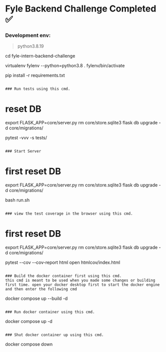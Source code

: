 # Fyle Backend Challenge Completed ✅

### Development env: 
 
>  python3.8.19

cd fyle-intern-backend-challenge

virtualenv fylenv --python=python3.8
. fylenv/bin/activate

pip install -r requirements.txt
```

### Run tests using this cmd.
```
# reset DB
export FLASK_APP=core/server.py
rm core/store.sqlite3
flask db upgrade -d core/migrations/

pytest -vvv -s tests/
```

### Start Server

```
# first reset DB
export FLASK_APP=core/server.py
rm core/store.sqlite3
flask db upgrade -d core/migrations/

bash run.sh
```

### view the test coverage in the browser using this cmd.
```
# first reset DB
export FLASK_APP=core/server.py
rm core/store.sqlite3
flask db upgrade -d core/migrations/

pytest --cov --cov-report html
open htmlcov/index.html
```

### Build the docker container first using this cmd.
this cmd is meant to be used when you made some changes or building first time. open your docker desktop first to start the docker engine and then enter the following cmd
```
docker compose up --build -d
```

### Run docker container using this cmd.
```
docker compose up -d
```

### Shut docker container up using this cmd.
```
docker compose down
```
